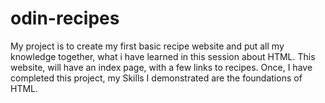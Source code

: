 # odin-recipes
My project is to create my first basic recipe website and put all my knowledge together, what i have learned in this session about HTML. This website, will have an index page, with a few links to recipes. Once, I have completed this project, my Skills I demonstrated are the foundations of HTML. 
